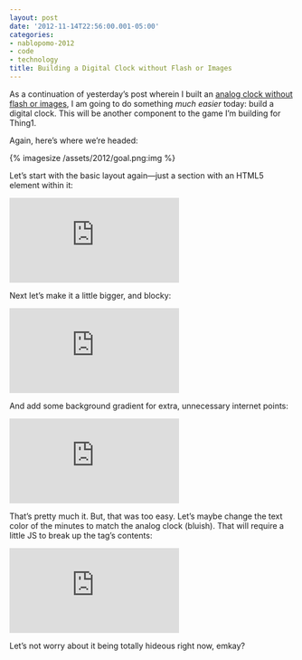 ```yaml
---
layout: post
date: '2012-11-14T22:56:00.001-05:00'
categories:
- nablopomo-2012
- code
- technology
title: Building a Digital Clock without Flash or Images
---
```


As a continuation of yesterday’s post wherein I built an [analog clock without flash or images](../../2012/11/building-analog-clock-without-flash-or.html), I am going to do something *much easier* today: build a digital clock. This will be another component to the game I’m building for Thing1.

Again, here’s where we’re headed:

{% imagesize /assets/2012/goal.png:img %}

Let’s start with the basic layout again—just a section with an HTML5 <time> element within it:

<iframe class="full-embed fixed-short" src="https://jsfiddle.net/rxghU/1/embedded/result,html,css" frameborder="0" allowfullscreen="allowfullscreen"></iframe>

Next let’s make it a little bigger, and blocky:

<iframe class="full-embed fixed-short" src="https://jsfiddle.net/rxghU/2/embedded/result,html,css" frameborder="0" allowfullscreen="allowfullscreen"></iframe>

And add some background gradient for extra, unnecessary internet points:

<iframe class="full-embed fixed-short" src="https://jsfiddle.net/rxghU/3/embedded/result,html,css" frameborder="0" allowfullscreen="allowfullscreen"></iframe>

That’s pretty much it. But, that was too easy. Let’s maybe change the text color of the minutes to match the analog clock (bluish). That will require a little JS to break up the tag’s contents:

<iframe class="full-embed fixed-short" src="https://jsfiddle.net/rxghU/4/embedded/result,js,html,css" frameborder="0" allowfullscreen="allowfullscreen"></iframe>

Let’s not worry about it being totally hideous right now, emkay?
